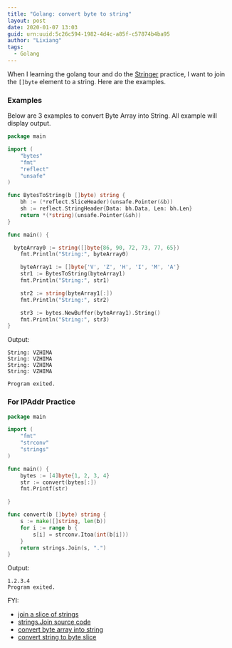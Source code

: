 ```yaml
---
title: "Golang: convert byte to string"
layout: post
date: 2020-01-07 13:03
guid: urn:uuid:5c26c594-1982-4d4c-a85f-c57874b4ba95
author: "Lixiang"
tags:
  - Golang
---
```


When I learning the golang tour and do the [Stringer](https://tour.go-zh.org/methods/18) practice, I want to join the `[]byte` element to a string. Here are the examples.

### Examples
Below are 3 examples to convert Byte Array into String. All example will display output.

```go
package main

import (
	"bytes"
	"fmt"
	"reflect"
	"unsafe"
)

func BytesToString(b []byte) string {
	bh := (*reflect.SliceHeader)(unsafe.Pointer(&b))
	sh := reflect.StringHeader{Data: bh.Data, Len: bh.Len}
	return *(*string)(unsafe.Pointer(&sh))
}

func main() {

  byteArray0 := string([]byte{86, 90, 72, 73, 77, 65})
	fmt.Println("String:", byteArray0)

	byteArray1 := []byte{'V', 'Z', 'H', 'I', 'M', 'A'}
	str1 := BytesToString(byteArray1)
	fmt.Println("String:", str1)

	str2 := string(byteArray1[:])
	fmt.Println("String:", str2)

	str3 := bytes.NewBuffer(byteArray1).String()
	fmt.Println("String:", str3)
}
```

Output:

```shell
String: VZHIMA
String: VZHIMA
String: VZHIMA
String: VZHIMA

Program exited.
```

### For IPAddr Practice

```go
package main

import (
	"fmt"
	"strconv"
	"strings"
)

func main() {
	bytes := [4]byte{1, 2, 3, 4}
	str := convert(bytes[:])
	fmt.Printf(str)

}

func convert(b []byte) string {
	s := make([]string, len(b))
	for i := range b {
		s[i] = strconv.Itoa(int(b[i]))
	}
	return strings.Join(s, ".")
}

```

Output:

```shell
1.2.3.4
Program exited.
```

FYI:
- [join a slice of strings](https://stackoverflow.com/questions/28799110/how-to-join-a-slice-of-strings-into-a-single-string)
- [strings.Join source code](https://go-zh.org/src/strings/strings.go?s=9356:9396#L372)
- [convert byte array into string](https://www.golangprograms.com/different-ways-to-convert-byte-array-into-string.html)
- [convert string to byte slice](https://yourbasic.org/golang/convert-string-to-byte-slice/)
